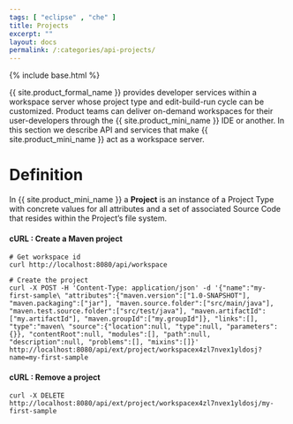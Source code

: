 ```yaml
---
tags: [ "eclipse" , "che" ]
title: Projects
excerpt: ""
layout: docs
permalink: /:categories/api-projects/
---
```

{% include base.html %}

{{ site.product_formal_name }} provides developer services within a workspace server whose project type and edit-build-run cycle can be customized. Product teams can deliver on-demand workspaces for their user-developers through the {{ site.product_mini_name }} IDE or another. In this section we describe API and services that make {{ site.product_mini_name }} act as a workspace server.

# Definition
In {{ site.product_mini_name }} a **Project** is an instance of a Project Type with concrete values for all attributes and a set of associated Source Code that resides within the Project’s file system.

#### cURL : Create a Maven project
```shell  
# Get workspace id
curl http://localhost:8080/api/workspace

# Create the project
curl -X POST -H 'Content-Type: application/json' -d '{"name":"my-first-sample\ "attributes":{"maven.version":["1.0-SNAPSHOT"], "maven.packaging":["jar"], "maven.source.folder":["src/main/java"], "maven.test.source.folder":["src/test/java"], "maven.artifactId":["my.artifactId"], "maven.groupId":["my.groupId"]}, "links":[], "type":"maven\ "source":{"location":null, "type":null, "parameters":{}}, "contentRoot":null, "modules":[], "path":null, "description":null, "problems":[], "mixins":[]}'
http://localhost:8080/api/ext/project/workspacex4zl7nvex1yldosj?name=my-first-sample
```

#### cURL : Remove a project
```shell  
curl -X DELETE http://localhost:8080/api/ext/project/workspacex4zl7nvex1yldosj/my-first-sample
```
